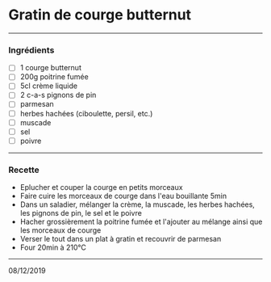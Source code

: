 # Gratin de courge butternut

---

### Ingrédients

- [ ] 1 courge butternut
- [ ] 200g poitrine fumée
- [ ] 5cl crème liquide
- [ ] 2 c-a-s pignons de pin
- [ ] parmesan
- [ ] herbes hachées (ciboulette, persil, etc.)
- [ ] muscade
- [ ] sel
- [ ] poivre

---

### Recette

- Eplucher et couper la courge en petits morceaux
- Faire cuire les morceaux de courge dans l'eau bouillante 5min
- Dans un saladier, mélanger la crème, la muscade, les herbes hachées, les pignons de pin, le sel et le poivre
- Hacher grossièrement la poitrine fumée et l'ajouter au mélange ainsi que les morceaux de courge
- Verser le tout dans un plat à gratin et recouvrir de parmesan
- Four 20min à 210°C

---

08/12/2019
